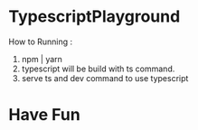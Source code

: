 # TypescriptPlayground

How to Running :
1. npm | yarn
2. typescript will be build with ts command.
3. serve ts and dev command to use typescript

# Have Fun
